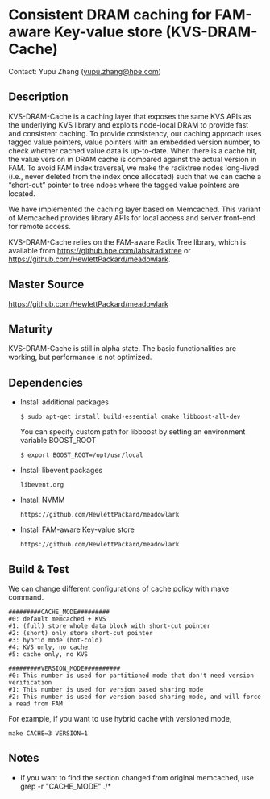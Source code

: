 # Consistent DRAM caching for FAM-aware Key-value store (KVS-DRAM-Cache)

Contact: Yupu Zhang (yupu.zhang@hpe.com)

## Description

KVS-DRAM-Cache is a caching layer that exposes the same KVS APIs as the underlying KVS
library and exploits node-local DRAM to provide fast and consistent caching. To provide consistency,
our caching approach uses tagged value pointers, value pointers with an embedded version number, to
check whether cached value data is up-to-date. When there is a cache hit, the value version in DRAM
cache is compared against the actual version in FAM. To avoid FAM index traversal, we make the
radixtree nodes long-lived (i.e., never deleted from the index once allocated) such that we can
cache a “short-cut” pointer to tree ndoes where the tagged value pointers are located.

We have implemented the caching layer based on Memcached. This variant of Memcached provides library
APIs for local access and server front-end for remote access.

KVS-DRAM-Cache relies on the FAM-aware Radix Tree library, which is available
from https://github.hpe.com/labs/radixtree or https://github.com/HewlettPackard/meadowlark.

## Master Source

https://github.com/HewlettPackard/meadowlark

## Maturity

KVS-DRAM-Cache is still in alpha state. The basic functionalities are working, but performance is not
optimized.


## Dependencies

- Install additional packages

  ```
  $ sudo apt-get install build-essential cmake libboost-all-dev
  ```

  You can specify custom path for libboost by setting an environment variable BOOST_ROOT
  ```
  $ export BOOST_ROOT=/opt/usr/local
  ```

- Install libevent packages

  ```
  libevent.org
  ```

- Install NVMM

  ```
  https://github.com/HewlettPackard/meadowlark
  ```

- Install FAM-aware Key-value store

  ```
  https://github.com/HewlettPackard/meadowlark
  ```


## Build & Test

We can change different configurations of cache policy with make command.

```
#########CACHE_MODE#########
#0: default memcached + KVS
#1: (full) store whole data block with short-cut pointer
#2: (short) only store short-cut pointer
#3: hybrid mode (hot-cold)
#4: KVS only, no cache
#5: cache only, no KVS

#########VERSION_MODE##########
#0: This number is used for partitioned mode that don't need version verification
#1: This number is used for version based sharing mode
#2: This number is used for version based sharing mode, and will force a read from FAM
```

For example, if you want to use hybrid cache with versioned mode,

```
make CACHE=3 VERSION=1
```

## Notes
- If you want to find the section changed from original memcached, use grep -r "CACHE_MODE" ./*

